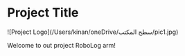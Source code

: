 # Project Title

![Project Logo](/Users/kinan/oneDrive/سطح المكتب/pic1.jpg)

Welcome to out project RoboLog arm!
